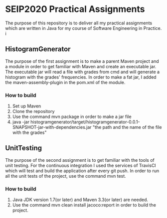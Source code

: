 # SEIP2020 Practical Assignments

The purpose of this repository is to deliver all my practical assignments which are written in Java for my course of Software Engineering in Practice.
i
## HistogramGenerator

The purpose of the first assignment is to make a parent Maven project and a module in order to get familiar with Maven and create an executable jar. The executable jar will read a file with grades from cmd and will generate a histogram with the grades' frequencies.
In order to make a fat jar, I added the maven-assembly-plugin in the pom.xml of the module.

### How to build
1. Set up Maven
2. Clone the repository 
3. Use the command mvn package in order to make a jar file 
4. java -jar histogramgenerator/target/histogramgenerator-0.0.1-SNAPSHOT-jar-with-dependencies.jar "the path and the name of the file with the grades" 

## UnitTesting

The purpose of the second assignment is to get familiar with the tools of unit testing. For the continuous integration I used the services of TravisCI which will test and build the application after every git push.
In order to run all the unit tests of the project, use the command mvn test.

### How to build

1. Java JDK version 1.7(or later) and Maven 3.3(or later) are needed.
2. Use the command mvn clean install jacoco:report in order to build the project.








